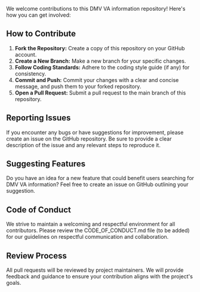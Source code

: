 We welcome contributions to this DMV VA information repository! Here's how you can get involved:

## How to Contribute

1. **Fork the Repository:** Create a copy of this repository on your GitHub account.
2. **Create a New Branch:**  Make a new branch for your specific changes. 
3. **Follow Coding Standards:** Adhere to the coding style guide (if any) for consistency.
4. **Commit and Push:** Commit your changes with a clear and concise message, and push them to your forked repository.
5. **Open a Pull Request:** Submit a pull request to the main branch of this repository.

## Reporting Issues

If you encounter any bugs or have suggestions for improvement, please create an issue on the GitHub repository. Be sure to provide a clear description of the issue and any relevant steps to reproduce it.

## Suggesting Features

Do you have an idea for a new feature that could benefit users searching for DMV VA information? Feel free to create an issue on GitHub outlining your suggestion.

## Code of Conduct

We strive to maintain a welcoming and respectful environment for all contributors. Please review the CODE_OF_CONDUCT.md file (to be added) for our guidelines on respectful communication and collaboration.

## Review Process

All pull requests will be reviewed by project maintainers. We will provide feedback and guidance to ensure your contribution aligns with the project's goals.
